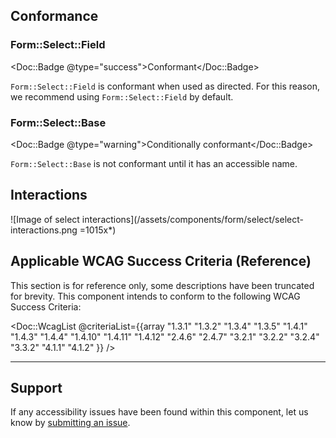 ## Conformance

### Form::Select::Field

<Doc::Badge @type="success">Conformant</Doc::Badge>

`Form::Select::Field` is conformant when used as directed. For this reason, we recommend using `Form::Select::Field` by default.

### Form::Select::Base

<Doc::Badge @type="warning">Conditionally conformant</Doc::Badge>

`Form::Select::Base` is not conformant until it has an accessible name.

## Interactions 

![Image of select interactions](/assets/components/form/select/select-interactions.png =1015x*)

## Applicable WCAG Success Criteria (Reference)

This section is for reference only, some descriptions have been truncated for brevity. This component intends to conform to the following WCAG Success Criteria:

<Doc::WcagList @criteriaList={{array "1.3.1" "1.3.2" "1.3.4" "1.3.5" "1.4.1" "1.4.3" "1.4.4" "1.4.10" "1.4.11" "1.4.12" "2.4.6" "2.4.7" "3.2.1" "3.2.2" "3.2.4" "3.3.2" "4.1.1" "4.1.2" }} />

---

## Support

If any accessibility issues have been found within this component, let us know by [submitting an issue](https://github.com/hashicorp/design-system/issues/new/choose).